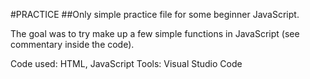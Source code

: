 #PRACTICE
##Only simple practice file for some beginner JavaScript.

The goal was to try make up a few simple functions in JavaScript (see commentary inside the code).

Code used: HTML, JavaScript Tools: Visual Studio Code
